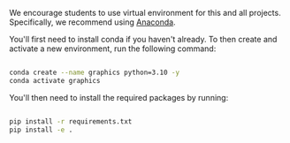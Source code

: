 We encourage students to use virtual environment for this and all projects. Specifically, we recommend using [Anaconda](https://www.anaconda.com/distribution/).

You'll first need to install conda if you haven't already. To then create and activate a new environment, run the following command:

```bash

conda create --name graphics python=3.10 -y
conda activate graphics

```

You'll then need to install the required packages by running:

```bash

pip install -r requirements.txt
pip install -e .

```
